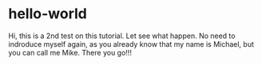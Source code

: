 # hello-world

Hi, this is a 2nd test on this tutorial.
Let see what happen.
No need to indroduce myself again,
as you already know that my name is Michael, but you can call me Mike.
There you go!!!
